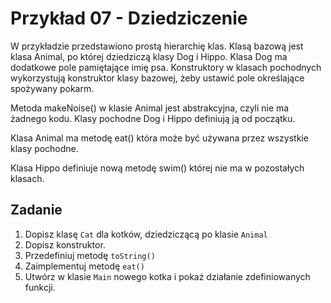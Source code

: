 # Przykład 07 - Dziedziczenie

W przykładzie przedstawiono prostą hierarchię klas. Klasą bazową jest 
klasa Animal, po której dziedziczą klasy Dog i Hippo. Klasa Dog ma 
dodatkowe pole pamiętające imię psa. Konstruktory w klasach pochodnych 
wykorzystują konstruktor klasy bazowej, żeby ustawić pole określające
spożywany pokarm.

Metoda makeNoise() w klasie Animal jest abstrakcyjna, czyli nie ma
żadnego kodu. Klasy pochodne Dog i Hippo definiują ją od początku.

Klasa Animal ma metodę eat() która może być używana przez wszystkie
klasy pochodne.

Klasa Hippo definiuje nową metodę swim() której nie ma w pozostałych
klasach.

## Zadanie

1. Dopisz klasę `Cat` dla kotków, dziedziczącą po klasie `Animal`
1. Dopisz konstruktor.
1. Przedefiniuj metodę `toString()`
1. Zaimplementuj metodę `eat()`
1. Utwórz w klasie `Main` nowego kotka i pokaż działanie zdefiniowanych 
   funkcji.
